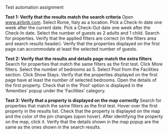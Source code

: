 Test automation assignment

**Test 1: Verify that the results match the search criteria**
Open www.airbnb.com.
Select Rome, Italy as a location.
Pick a Check-In date one week after the current date.
Pick a Check-Out date one week after the Check-In date.
Select the number of guests as 2 adults and 1 child.
Search for properties.
Verify that the applied filters are correct (in the filters area and search results header).
Verify that the properties displayed on the first page can accommodate at least the selected
number of guests.


**Test 2: Verify that the results and details page match the extra filters**
Search for properties that match the same filters as the first test.
Click More filters.
Select the number of bedrooms as 5.
Select Pool from the Facilities section.
Click Show Stays.
Verify that the properties displayed on the first page have at least the number of selected
bedrooms.
Open the details of the first property.
Check that in the ‘Pool’ option is displayed in the ‘Amenities’ popup under the ‘Facilities’
category.

**Test 3: Verify that a property is displayed on the map correctly**
Search for properties that match the same filters as the first test.
Hover over the first property in the results list.
Check that the property is displayed on the map and the color of the pin changes (upon hover).
After identifying the property on the map, click it.
Verify that the details shown in the map popup are the same as the ones shown in the search
results.
